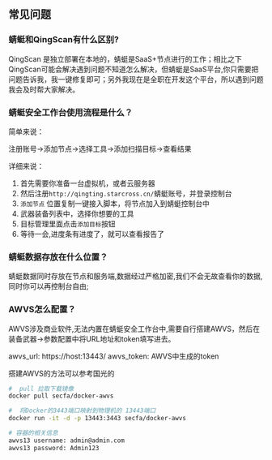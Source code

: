 ## 常见问题

### 蜻蜓和QingScan有什么区别?

QingScan 是独立部署在本地的，蜻蜓是SaaS+节点进行的工作；相比之下QingScan可能会解决遇到问题不知道怎么解决，但蜻蜓是SaaS平台,你只需要把问题告诉我，我一键修复即可；另外我现在是全职在开发这个平台，所以遇到问题我会及时帮大家解决。

### 蜻蜓安全工作台使用流程是什么？

简单来说：

注册账号->添加节点->选择工具->添加扫描目标->查看结果

详细来说： 
1. 首先需要你准备一台虚拟机，或者云服务器
2. 然后注册`http://qingting.starcross.cn/`蜻蜓账号，并登录控制台
3. `添加节点` 位置复制一键接入脚本，将节点加入到蜻蜓控制台中
4. 武器装备列表中，选择你想要的工具
5. 目标管理里面点击`添加目标`按钮
6. 等待一会,进度条有进度了，就可以查看报告了


### 蜻蜓数据存放在什么位置？

蜻蜓数据同时存放在节点和服务端,数据经过严格加密,我们不会无故查看你的数据,同时你可以再控制台自由;


### AWVS怎么配置？

AWVS涉及商业软件,无法内置在蜻蜓安全工作台中,需要自行搭建AWVS，然后在装备武器->参数配置中将URL地址和token填写进去。

awvs_url: https://host:13443/
awvs_token: AWVS中生成的token

搭建AWVS的方法可以参考国光的

```bash
#  pull 拉取下载镜像
docker pull secfa/docker-awvs

#  将Docker的3443端口映射到物理机的 13443端口
docker run -it -d -p 13443:3443 secfa/docker-awvs

# 容器的相关信息
awvs13 username: admin@admin.com
awvs13 password: Admin123
```
